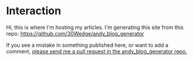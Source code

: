 # Interaction

Hi, this is where I'm hosting my articles.
I'm generating this site from this repo: https://github.com/30Wedge/andy_blog_generator

If you see a mistake in something published here, or want to add a comment, [please send me a pull request in the andy_blog_generator repo.](https://github.com/30Wedge/andy_blog_generator)
